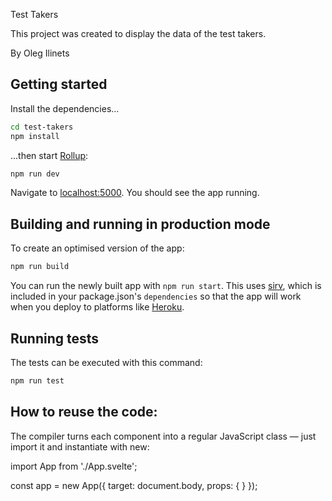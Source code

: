 Test Takers

This project was created to display the data of the test takers.

By Oleg Ilinets

## Getting started

Install the dependencies...

```bash
cd test-takers
npm install
```

...then start [Rollup](https://rollupjs.org):

```bash
npm run dev
```

Navigate to [localhost:5000](http://localhost:5000). You should see the app running.


## Building and running in production mode

To create an optimised version of the app:

```bash
npm run build
```

You can run the newly built app with `npm run start`. This uses [sirv](https://github.com/lukeed/sirv), which is included in your package.json's `dependencies` so that the app will work when you deploy to platforms like [Heroku](https://heroku.com).

## Running tests

The tests can be executed with this command:

```bash
npm run test
```

## How to reuse the code:

The compiler turns each component into a regular JavaScript class — just import it and instantiate with new:

import App from './App.svelte';

const app = new App({
	target: document.body,
	props: {
	}
});
